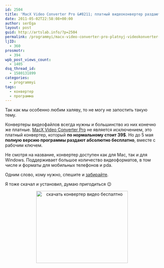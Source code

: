 ```yaml
---
id: 2504
title: 'MacX Video Converter Pro &#8211; платный видеоконвертер раздают бесплатно'
date: 2011-05-02T22:58:08+00:00
author: serEga
layout: post
guid: http://artslab.info/?p=2504
permalink: /programmyi/macx-video-converter-pro-platnyj-videokonverter-razdayut-besplatno/
ljID:
  - 360
prosmotr:
  - 394
wpb_post_views_count:
  - 1405
dsq_thread_id:
  - 1580131899
categories:
  - programmyi
tags:
  - конвертер
  - программа
---
```

Так как мы особенно любим халяву, то не могу не запостить такую тему.

Конвертеры видеофайлов всегда нужны и большинство из них конечно же платные. [MacX Video Converter Pro](http://www.macxdvd.com/giveaway/smashingapps.html) не является исключением, это платный конвертер, который **по нормальному стоит 39$**. Но до 5 мая **полную версию программы раздают абсолютно бесплатно**, вместе с рабочим ключем.

Не смотря на название, конвертер доступен как для Mac, так и для Windows. Поддерживает большое количество видеоформатов, в том числе и форматы для мобильных телефонов и pda.

Одним слово, кому нужно, спешите и [забирайте](http://www.macxdvd.com/giveaway/smashingapps.html).

Я тоже скачал и установил, думаю пригодиться 😉

<center>
  <a href="http://artslab.info/wp-content/uploads/macx_hd_video_converter.jpg"><img src="http://artslab.info/wp-content/uploads/macx_hd_video_converter-300x236.jpg" alt="скачать конвертер видео беспалтно" title="macx_hd_video_converter" width="300" height="236" class="alignnone size-medium wp-image-2505" /></a>
</center>